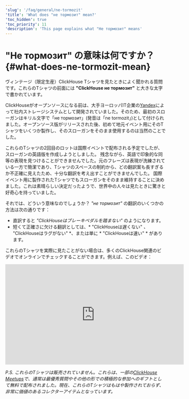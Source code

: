 ```yaml
---
'slug': '/faq/general/ne-tormozit'
'title': 'What does "не тормозит" mean?'
'toc_hidden': true
'toc_priority': 11
'description': 'This page explains what "Не тормозит" means'
---
```





# "Не тормозит" の意味は何ですか？ {#what-does-ne-tormozit-mean}

ヴィンテージ（限定生産）ClickHouse Tシャツを見たときによく聞かれる質問です。これらのTシャツの前面には **"ClickHouse не тормозит"** と大きな太字で書かれています。

ClickHouseがオープンソースになる前は、大手ヨーロッパIT企業の[Yandex](https://yandex.com/company/)によって社内ストレージシステムとして開発されていました。そのため、最初のスローガンはキリル文字で「не тормозит」(発音は「ne tormozit」)として付けられました。オープンソース版がリリースされた後、初めて地元イベント用にそのTシャツをいくつか製作し、そのスローガンをそのまま使用するのは当然のことでした。

これらのTシャツの2回目のロットは国際イベントで配布される予定でしたが、スローガンの英語版を作成しようとしました。
残念ながら、英語で印象的な同等の表現を見つけることができませんでした。元のフレーズは表現が洗練されている一方で簡潔であり、Tシャツのスペースの制約から、どの翻訳案も長すぎるか不正確に見えたため、十分な翻訳を考え出すことができませんでした。
国際イベント用に製作されたTシャツでもスローガンをそのまま維持することに決めました。これは素晴らしい決定だったようで、世界中の人々は見たときに驚きと好奇心を持っていました。

それでは、どういう意味なのでしょうか？ *"не тормозит"* の翻訳のいくつかの方法は次の通りです：

- 直訳すると *"ClickHouseはブレーキペダルを踏まない"* のようになります。
- 短くて正確さに欠ける翻訳としては、* "ClickHouseは遅くない" *、* "ClickHouseはラグがない" *、または単に * "ClickHouseは速い" * があります。

これらのTシャツを実際に見たことがない場合は、多くのClickHouse関連のビデオでオンラインでチェックすることができます。例えば、このビデオ：

<div class='vimeo-container'>
<iframe width="560" height="315" src="http://www.youtube.com/embed/bSyQahMVZ7w" title="YouTube video player" frameborder="0" allow="accelerometer; autoplay; clipboard-write; encrypted-media; gyroscope; picture-in-picture; web-share" referrerpolicy="strict-origin-when-cross-origin" allowfullscreen></iframe>
</div>

_P.S. これらのTシャツは販売されていません。これらは、一部の[ClickHouse Meetups](https://www.meetup.com/pro/clickhouse/)で、通常は最優秀質問やその他の形での積極的な参加へのギフトとして無料で配布されました。現在、これらのTシャツはもはや製作されておらず、非常に価値のあるコレクターアイテムとなっています。_
